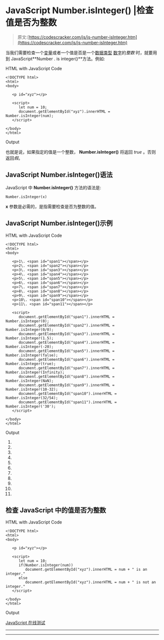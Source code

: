 # JavaScript Number.isInteger() |检查值是否为整数

> 原文:[https://codescracker.com/js/js-number-isInteger.htm](https://codescracker.com/js/js-number-isInteger.htm)

当我们需要检查一个[变量](/js/js-variables.htm)或者一个值是否是一个[数据类型](/js/js-data-types.htm) [数字](/js/js-numbers.htm)的*整数* 时，就要用到 JavaScript**Number . is integer()**方法。例如:

HTML with JavaScript Code

```
<!DOCTYPE html>
<html>
<body>

   <p id="xyz"></p>

   <script>
      let num = 10;
      document.getElementById("xyz").innerHTML = Number.isInteger(num);
   </script>

</body>
</html>
```

Output

也就是说，如果指定的值是一个整数， **Number.isInteger()** 将返回 *true* 。否则返回*假*。

## JavaScript Number.isInteger()语法

JavaScript 中 **Number.isInteger()** 方法的语法是:

```
Number.isInteger(x)
```

**x** 参数是必需的，是指需要检查是否为整数的值。

## JavaScript Number.isInteger()示例

HTML with JavaScript Code

```
<!DOCTYPE html>
<html>
<body>

   <p>1\. <span id="span1"></span></p>
   <p>2\. <span id="span2"></span></p>
   <p>3\. <span id="span3"></span></p>
   <p>4\. <span id="span4"></span></p>
   <p>5\. <span id="span5"></span></p>
   <p>6\. <span id="span6"></span></p>
   <p>7\. <span id="span7"></span></p>
   <p>8\. <span id="span8"></span></p>
   <p>9\. <span id="span9"></span></p>
   <p>10\. <span id="span10"></span></p>
   <p>11\. <span id="span11"></span></p>

   <script>
      document.getElementById("span1").innerHTML = Number.isInteger(0);
      document.getElementById("span2").innerHTML = Number.isInteger(0/0);
      document.getElementById("span3").innerHTML = Number.isInteger(1.5);
      document.getElementById("span4").innerHTML = Number.isInteger(-20);
      document.getElementById("span5").innerHTML = Number.isInteger(false);
      document.getElementById("span6").innerHTML = Number.isInteger(true);
      document.getElementById("span7").innerHTML = Number.isInteger(Infinity);
      document.getElementById("span8").innerHTML = Number.isInteger(NaN);
      document.getElementById("span9").innerHTML = Number.isInteger(10-32);
      document.getElementById("span10").innerHTML = Number.isInteger(32/54);
      document.getElementById("span11").innerHTML = Number.isInteger('30');
   </script>

</body>
</html>
```

Output

1.

2.

3.

4.

5.

6.

7.

8.

9.

10.

11.

## 检查 JavaScript 中的值是否为整数

HTML with JavaScript Code

```
<!DOCTYPE html>
<html>
<body>

   <p id="xyz"></p>

   <script>
      let num = 10;
      if(Number.isInteger(num))
         document.getElementById("xyz").innerHTML = num + " is an integer."
      else
         document.getElementById("xyz").innerHTML = num + " is not an integer."
   </script>

</body>
</html>
```

Output

[JavaScript 在线测试](/exam/showtest.php?subid=6)

* * *

* * *